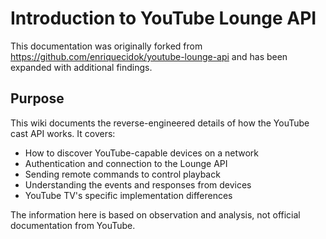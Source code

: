 # Introduction to YouTube Lounge API

This documentation was originally forked from <https://github.com/enriquecidok/youtube-lounge-api> and has been expanded with additional findings.

## Purpose

This wiki documents the reverse-engineered details of how the YouTube cast API works. It covers:

- How to discover YouTube-capable devices on a network
- Authentication and connection to the Lounge API
- Sending remote commands to control playback
- Understanding the events and responses from devices
- YouTube TV's specific implementation differences

The information here is based on observation and analysis, not official documentation from YouTube.
